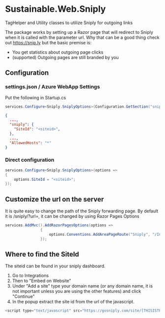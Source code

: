 # Sustainable.Web.Sniply
TagHelper and Utility classes to utilize Sniply for outgoing links

The package works by setting up a Razor page that will redirect to Sniply when it is called with the parameter url. Why that can be a good thing check out https://snip.ly but the basic premise is:

* You get statistics about outgoing page clicks
* (supported) Outgoing pages are still branded by you

## Configuration

### settings.json / Azure WebApp Settings

Put the following in Startup.cs
```c#
services.Configure<Sniply.SniplyOptions>(Configuration.GetSection("sniply"));
```

```json
{
  ...,
  "sniply": {
    "SiteId": "<siteid>",
  },
  ...,
  "AllowedHosts": "*"
}
```
### Direct configuration
```c#
services.Configure<Sniply.SniplyOptions>(options =>
{
    options.SiteId = "<siteid>";
});
```

## Customize the url on the server
It is quite easy to change the path of the Sniply forwarding page. By default it is /sniply/?url=, it can be changed by using Razor Pages Options

```c#
services.AddMvc().AddRazorPagesOptions(options =>
                {
                    options.Conventions.AddAreaPageRoute("Sniply", "/Index", "ReadThis/{url}");
                });
```


## Where to find the SiteId

The siteid can be found in your sniply dashboard. 

1. Go to Integrations
2. Then to "Embed on Website"
3. Under "Add a site" type your domain name (or any domain name, it is not important unless you are using the other features) and click "Continue"
4. In the popup extract the site id from the url of the javascript.

```js
<script type="text/javascript" src="https://gosniply.com/site/[THISISTHESITEID].js"></script>
```

